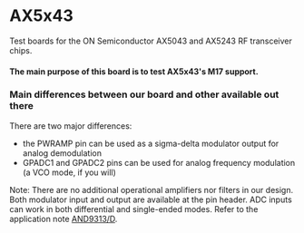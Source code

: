 # AX5x43
Test boards for the ON Semiconductor AX5043 and AX5243 RF transceiver chips.
#### The main purpose of this board is to test AX5x43's M17 support.

### Main differences between our board and other available out there
There are two major differences:
- the PWRAMP pin can be used as a sigma-delta modulator output for analog demodulation
- GPADC1 and GPADC2 pins can be used for analog frequency modulation (a VCO mode, if you will)

Note: There are no additional operational amplifiers nor filters in our design. Both modulator input and output are available at the pin header. ADC inputs can work in both differential and single-ended modes. Refer to the application note [AND9313/D](https://www.onsemi.com/pub/collateral/and9313-d.pdf).
